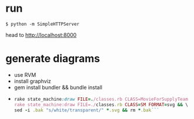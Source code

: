 # run

`$ python -m SimpleHTTPServer`

head to [http://localhost:8000](http://localhost:8000)

# generate diagrams

- use RVM
- install graphviz
- gem install bundler && bundle install
- ```rake state_machine:draw FILE=./classes.rb CLASS=MovieForMarketingTeam FORMAT=svg && \
  rake state_machine:draw FILE=./classes.rb CLASS=MovieForSupplyTeam FORMAT=svg && \
  rake state_machine:draw FILE=./classes.rb CLASS=SM FORMAT=svg && \
  sed -i .bak "s/white/transparent/" *.svg && rm *.bak```
